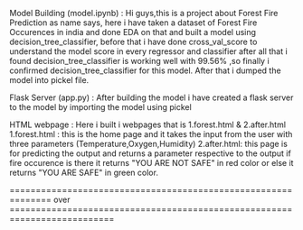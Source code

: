 Model Building (model.ipynb) : Hi guys,this is a project about Forest Fire Prediction as name says, here i have taken a dataset of Forest Fire 
Occurences in india and done EDA on that and built a model using decision_tree_classifier, before that i have done cross_val_score 
to understand the model score in every regressor and classifier after all that i found decision_tree_classifier is working well with 
99.56% ,so finally i confirmed decision_tree_classifier for this model. After that i dumped the model into pickel file.

Flask Server (app.py) : After building the model i have created a flask server to the model by importing the model using pickel

HTML webpage : Here i built i webpages that is 1.forest.html & 2.after.html 
               1.forest.html : this is the home page and it takes the input from the user with three parameters (Temperature,Oxygen,Humidity)
               2.after.html: this page is for predicting the output and returns a parameter respective to the output
                  if fire occurence is there it returns "YOU ARE NOT SAFE" in red color
                  or else it returns "YOU ARE SAFE" in green color.


                  
==============================================================    over    ==========================================================================
